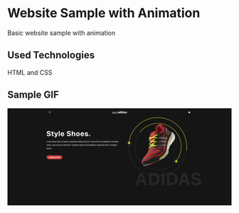 <h1> Website Sample with Animation </h1>

Basic website sample with animation

<h2> Used Technologies </h2>

HTML and CSS

<h2> Sample GIF </h2>

![](GIF.gif)